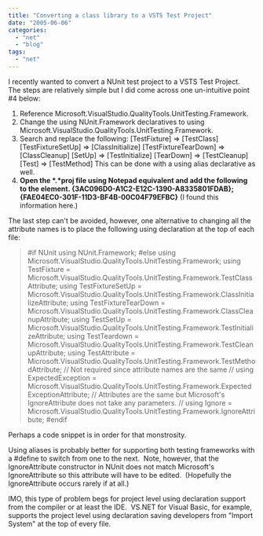 ```yaml
---
title: "Converting a class library to a VSTS Test Project"
date: "2005-06-06"
categories: 
  - "net"
  - "blog"
tags: 
  - "net"
---
```


I recently wanted to convert a NUnit test project to a VSTS Test Project.  The steps are relatively simple but I did come across one un-intuitive point #4 below:

1. Reference Microsoft.VisualStudio.QualityTools.UnitTesting.Framework.
2. Change the using NUnit.Framework declaratives to using Microsoft.VisualStudio.QualityTools.UnitTesting.Framework.
3. Search and replace the following: \[TestFixture\] => \[TestClass\] \[TestFixtureSetUp\] => \[ClassInitialize\] \[TestFixtureTearDown\] => \[ClassCleanup\] \[SetUp\] => \[TestInitialize\] \[TearDown\] => \[TestCleanup\] \[Test\] => \[TestMethod\] This can be done with a using alias declarative as well.
4. **Open the \*.\*proj file using Notepad equivalent and add the following to the element. <ProjectTypeGuids>{3AC096D0-A1C2-E12C-1390-A8335801FDAB};{FAE04EC0-301F-11D3-BF4B-00C04F79EFBC}</ProjectTypeGuids>** (I found this information here.)

The last step can't be avoided, however, one alternative to changing all the attribute names is to place the following using declaration at the top of each file:

> #if NUnit using NUnit.Framework; #else using Microsoft.VisualStudio.QualityTools.UnitTesting.Framework; using TestFixture = Microsoft.VisualStudio.QualityTools.UnitTesting.Framework.TestClassAttribute; using TestFixtureSetUp = Microsoft.VisualStudio.QualityTools.UnitTesting.Framework.ClassInitializeAttribute; using TestFixtureTearDown = Microsoft.VisualStudio.QualityTools.UnitTesting.Framework.ClassCleanupAttribute; using TestSetUp = Microsoft.VisualStudio.QualityTools.UnitTesting.Framework.TestInitializeAttribute; using TestTeardown = Microsoft.VisualStudio.QualityTools.UnitTesting.Framework.TestCleanupAttribute; using TestAttribute = Microsoft.VisualStudio.QualityTools.UnitTesting.Framework.TestMethodAttribute; // Not required since attribute names are the same // using ExpectedException = Microsoft.VisualStudio.QualityTools.UnitTesting.Framework.ExpectedExceptionAttribute; // Attributes are the same but Microsoft's IgnoreAttribute does not take any parameters. // using Ignore = Microsoft.VisualStudio.QualityTools.UnitTesting.Framework.IgnoreAttribute; #endif

Perhaps a code snippet is in order for that monstrosity.

Using aliases is probably better for supporting both testing frameworks with a #define to switch from one to the next.  Note, however, that the IgnoreAttribute constructor in NUnit does not match Microsoft's IgnoreAttribute so this attribute will have to be edited.  (Hopefully the IgnoreAttribute occurs rarely if at all.)

IMO, this type of problem begs for project level using declaration support from the compiler or at least the IDE.  VS.NET for Visual Basic, for example, supports the project level using declaration saving developers from "Import System" at the top of every file.
